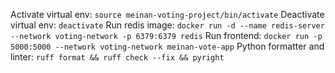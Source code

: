 Activate virtual env: `source meinan-voting-project/bin/activate`
Deactivate virtual env: `deactivate`
Run redis image: `docker run -d --name redis-server --network voting-network -p 6379:6379 redis`
Run frontend: `docker run -p 5000:5000 --network voting-network meinan-vote-app`
Python formatter and linter: `ruff format && ruff check --fix && pyright`